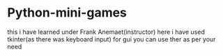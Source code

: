 # Python-mini-games
this i have learned under Frank Anemaet(instructor)
here i have used tkinter(as there was keyboard input) for gui you can use ther as per your need 
